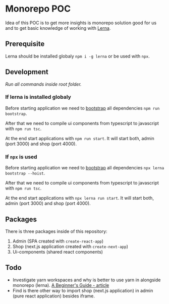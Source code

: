 # Monorepo POC
Idea of this POC is to get more insights is monorepo solution good for us and to get basic knowledge of working with [Lerna](https://lerna.js.org/).
## Prerequisite
Lerna should be installed globaly `npm i -g lerna` or be used with `npx`.
## Development
_Run all commands inside root folder._

### If lerna is installed globaly
Before starting application we need to [bootstrap](https://github.com/lerna/lerna/tree/master/commands/bootstrap#readme) all dependencies `npm run bootstrap`.

After that we need to compile ui components from typescript to javascript with `npm run tsc`.

At the end start applications with `npm run start`. It will start both, admin (port 3000) and shop (port 4000).

### If `npx` is used
Before starting application we need to [bootstrap](https://github.com/lerna/lerna/tree/master/commands/bootstrap#readme) all dependencies `npx lerna bootstrap --hoist`.

After that we need to compile ui components from typescript to javascript with `npm run tsc`.

At the end start applications with `npx lerna run start`. It will start both, admin (port 3000) and shop (port 4000).
## Packages
There is three packages inside of this repository:
1. Admin (SPA created with `create-react-app`)
2. Shop (next.js application created with `create-next-app`)
3. Ui-components (shared react components)
## Todo
* Investigate yarn workspaces and why is better to use yarn in alongside monorepo (lerna). [A Beginner's Guide - article](https://medium.com/@jsilvax/a-workflow-guide-for-lerna-with-yarn-workspaces-60f97481149d)
* Find is there other way to import shop (next.js application) in admin (pure react application) besides iframe.
